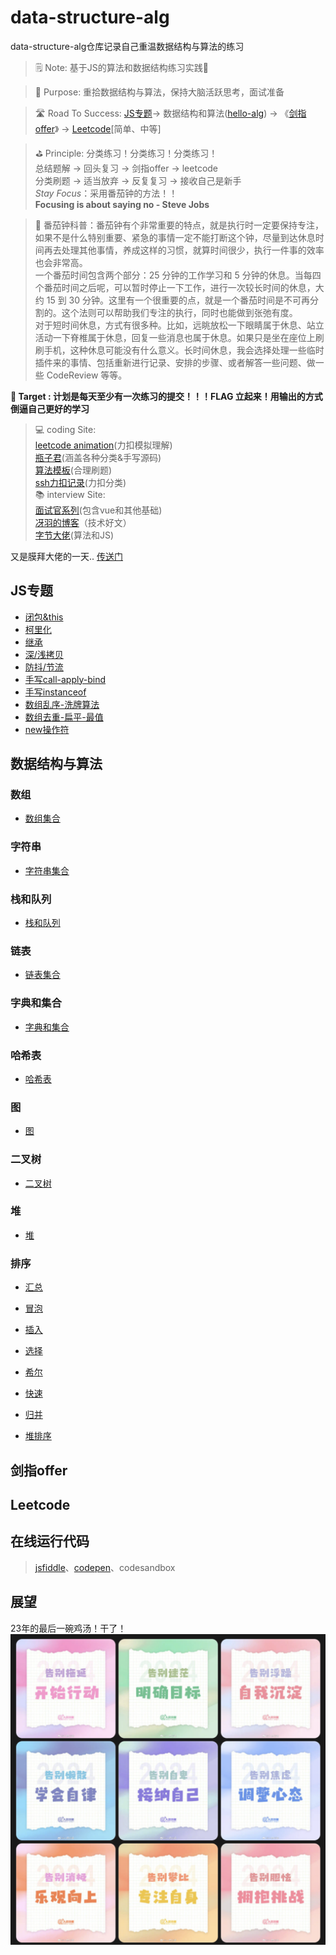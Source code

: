 # data-structure-alg
data-structure-alg仓库记录自己重温数据结构与算法的练习

> 🗒️ Note: 基于JS的算法和数据结构练习实践🏃

> 🚀 Purpose: 重拾数据结构与算法，保持大脑活跃思考，面试准备

> 🛣️ Road To Success: [JS专题](https://www.conardli.top/docs/JavaScript/)-> 数据结构和算法([hello-alg](https://www.hello-algo.com/chapter_data_structure/classification_of_data_structure/)) -> 《[剑指offer](https://doocs.github.io/leetcode/#/lcof/README)》 -> [Leetcode](https://doocs.github.io/leetcode/#/solution/README)[简单、中等] 

> ⛳ Principle: 分类练习！分类练习！分类练习！<br>
总结题解 -> 回头复习 -> 剑指offer -> leetcode <br>
分类刷题 -> 适当放弃 -> 反复复习 -> 接收自己是新手 <br>
*Stay Focus*：采用番茄钟的方法！！<br>
**Focusing is about saying no - Steve Jobs**

> 🍅 番茄钟科普：番茄钟有个非常重要的特点，就是执行时一定要保持专注，如果不是什么特别重要、紧急的事情一定不能打断这个钟，尽量到达休息时间再去处理其他事情，养成这样的习惯，就算时间很少，执行一件事的效率也会非常高。<br>一个番茄时间包含两个部分：25 分钟的工作学习和 5 分钟的休息。当每四个番茄时间之后呢，可以暂时停止一下工作，进行一次较长时间的休息，大约 15 到 30 分钟。这里有一个很重要的点，就是一个番茄时间是不可再分割的。这个法则可以帮助我们专注的执行，同时也能做到张弛有度。
<br>对于短时间休息，方式有很多种。比如，远眺放松一下眼睛属于休息、站立活动一下脊椎属于休息，回复一些消息也属于休息。如果只是坐在座位上刷刷手机，这种休息可能没有什么意义。长时间休息，我会选择处理一些临时插件来的事情、包括重新进行记录、安排的步骤、或者解答一些问题、做一些 CodeReview 等等。


**🎯 Target : 计划是每天至少有一次练习的提交！！！FLAG 立起来！用输出的方式倒逼自己更好的学习**

> 💻 coding Site: 
<br> [leetcode animation](https://github.com/TonyZhang1993/LeetCodeAnimation/tree/master)(力扣模拟理解)
<br> [瓶子君](https://github.com/TonyZhang1993/JavaScript-Algorithms/tree/master)(涵盖各种分类&手写源码)
<br> [算法模板](https://github.com/TonyZhang1993/algorithm-pattern/tree/master)(合理刷题)
<br> [ssh力扣记录](https://github.com/sl1673495/leetcode-javascript/issues)(力扣分类)
<br> 📚 interview Site:
<br> [面试官系列](https://vue3js.cn/interview/)(包含vue和其他基础)
<br> [冴羽的博客](https://github.com/mqyqingfeng/Blog)（技术好文）
<br> [字节大佬](https://www.conardli.top/docs/JavaScript/)(算法和JS)

又是膜拜大佬的一天..
[传送门](https://docs.qq.com/doc/DYWlaZFVmdG5veGpQ)


## JS专题
- [闭包&this](./js/闭包-this理解.md)
- [柯里化](./js/函数柯里化.md)
- [继承](./js/继承.md)
- [深/浅拷贝](./js/浅拷贝-深拷贝.md)
- [防抖/节流](./js/手写防抖-节流.md)
- [手写call-apply-bind](./js/手写call-apply-bind.md)
- [手写instanceof](./js/手写instanceof.md)
- [数组乱序-洗牌算法](./js/数组乱序-洗牌算法.md)
- [数组去重-扁平-最值](./js/数组去重-扁平-最值.md)
- [new操作符](./js/new操作符.md)

## 数据结构与算法

### 数组
- [数组集合](./dataStructure/数组.md)

### 字符串
- [字符串集合](./dataStructure/字符串.md)

### 栈和队列
- [栈和队列](./dataStructure/栈和队列.md)

### 链表
- [链表集合](./dataStructure/链表.md)

### 字典和集合
- [字典和集合](./dataStructure/字典和集合.md)

### 哈希表
- [哈希表](./dataStructure/哈希表.md)

### 图
- [图](./dataStructure/图.md)

### 二叉树
- [二叉树](./dataStructure/二叉树.md)

### 堆
- [堆](./dataStructure/堆.md)

### 排序
- [汇总](./algorithm/排序/README.md)

- [冒泡](./algorithm/排序/冒泡排序.md)
- [插入](./algorithm/排序/插入排序.md)
- [选择](./algorithm/排序/选择排序.md)
- [希尔](./algorithm/排序/希尔排序.md)
- [快速](./algorithm/排序/快速排序.md)
- [归并](./algorithm/排序/归并排序.md)
- [堆排序](./algorithm/排序/堆排序.md)

## 剑指offer

## Leetcode

## 在线运行代码
>  [jsfiddle](https://jsfiddle.net/uh60bgp3/)、[codepen](https://codepen.io/stephanZhang/pen/NWomyEQ?editors=1111)、codesandbox

## 展望

23年的最后一碗鸡汤！干了！
![Alt text](./images/人民日报.png)